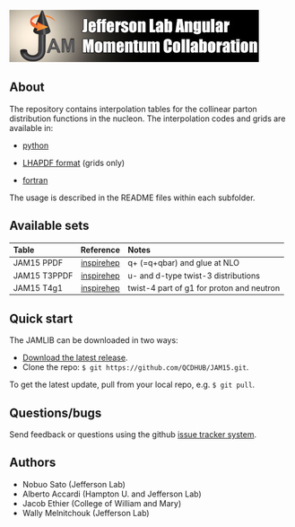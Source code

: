 [![jamlogo](gallery/jam.jpg)](http://www.jlab.org/jam)

## About
 
The repository contains interpolation tables for the collinear parton
distribution functions in the nucleon. 
The interpolation codes and grids are available in:

* [python](https://github.com/QCDHUB/JAM15/tree/master/python)

* [LHAPDF format](https://github.com/QCDHUB/JAM15/tree/master/LHAPDF) (grids only)

* [fortran](https://github.com/QCDHUB/JAM15/tree/master/fortran)

The usage is described in the README files within each subfolder. 

## Available sets
| Table         | Reference         | Notes                                       |
| :--           | :--:              | :--                                         |
| JAM15 PPDF    | [inspirehep][jam15] | q+ (=q+qbar) and glue at NLO                |
| JAM15 T3PPDF  | [inspirehep][jam15] | u- and d-type twist-3 distributions          |
| JAM15 T4g1    | [inspirehep][jam15] | twist-4 part of g1 for proton and neutron   |

[jam15]: https://inspirehep.net/record/1418180

## Quick start
The JAMLIB can be downloaded in two ways:

* [Download the latest release](https://github.com/QCDHUB/JAM15/archive/master.zip).
*  Clone the repo:  `$ git https://github.com/QCDHUB/JAM15.git`.

To get the latest update, pull from your local repo, e.g. `$ git pull`.

## Questions/bugs
Send feedback or questions using the github 
[issue tracker system](https://github.com/QCDHUB/JAM15/issues).

## Authors
* Nobuo Sato (Jefferson Lab)
* Alberto Accardi (Hampton U. and Jefferson Lab)
* Jacob Ethier (College of William and Mary)
* Wally Melnitchouk (Jefferson Lab)

